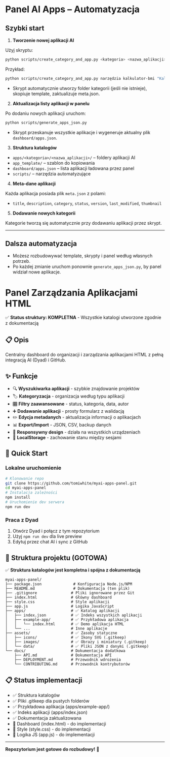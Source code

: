 # Panel AI Apps – Automatyzacja

## Szybki start

1. **Tworzenie nowej aplikacji AI**

  Użyj skryptu:
  ```bash
  python scripts/create_category_and_app.py <kategoria> <nazwa_aplikacji> "Tytuł aplikacji" "Opis aplikacji"
  ```
  Przykład:
  ```bash
  python scripts/create_category_and_app.py narzędzia kalkulator-bmi "Kalkulator BMI" "Prosty kalkulator wskaźnika masy ciała."
  ```
  - Skrypt automatycznie utworzy folder kategorii (jeśli nie istnieje), skopiuje template, zaktualizuje meta.json.

2. **Aktualizacja listy aplikacji w panelu**

  Po dodaniu nowych aplikacji uruchom:
  ```bash
  python scripts/generate_apps_json.py
  ```
  - Skrypt przeskanuje wszystkie aplikacje i wygeneruje aktualny plik `dashboard/apps.json`.

3. **Struktura katalogów**

  - `apps/<kategoria>/<nazwa_aplikacji>/` – foldery aplikacji AI
  - `app_template/` – szablon do kopiowania
  - `dashboard/apps.json` – lista aplikacji ładowana przez panel
  - `scripts/` – narzędzia automatyzujące

4. **Meta-dane aplikacji**

  Każda aplikacja posiada plik `meta.json` z polami:
  - `title`, `description`, `category`, `status`, `version`, `last_modified`, `thumbnail`

5. **Dodawanie nowych kategorii**

  Kategorie tworzą się automatycznie przy dodawaniu aplikacji przez skrypt.

---

## Dalsza automatyzacja
- Możesz rozbudowywać template, skrypty i panel według własnych potrzeb.
- Po każdej zmianie uruchom ponownie `generate_apps_json.py`, by panel widział nowe aplikacje.
# Panel Zarządzania Aplikacjami HTML

✅ **Status struktury: KOMPLETNA** - Wszystkie katalogi utworzone zgodnie z dokumentacją

## 📋 Opis
Centralny dashboard do organizacji i zarządzania aplikacjami HTML z pełną integracją AI (Dyad) i GitHub.

## ✨ Funkcje
- 🔍 **Wyszukiwarka aplikacji** - szybkie znajdowanie projektów
- 🏷️ **Kategoryzacja** - organizacja według typu aplikacji
- 🎛️ **Filtry zaawansowane** - status, kategoria, data, autor
- ➕ **Dodawanie aplikacji** - prosty formularz z walidacją
- ✏️ **Edycja metadanych** - aktualizacja informacji o aplikacjach
- 📊 **Export/Import** - JSON, CSV, backup danych
- 📱 **Responsywny design** - działa na wszystkich urządzeniach
- 💾 **LocalStorage** - zachowanie stanu między sesjami

## 🚀 Quick Start
### Lokalne uruchomienie
```bash
# Klonowanie repo
git clone https://github.com/tomiwhite/myai-apps-panel.git
cd myai-apps-panel
# Instalacja zależności
npm install
# Uruchomienie dev serwera
npm run dev
```

### Praca z Dyad
1. Otwórz Dyad i połącz z tym repozytorium
2. Użyj `npm run dev` dla live preview
3. Edytuj przez chat AI i sync z GitHub

## 📁 Struktura projektu (GOTOWA)
✅ **Struktura katalogów jest kompletna i spójna z dokumentacją**

```
myai-apps-panel/
├── package.json              # Konfiguracja Node.js/NPM
├── README.md                 # Dokumentacja (ten plik)
├── .gitignore               # Pliki ignorowane przez Git
├── index.html               # Główny dashboard
├── style.css                # Style aplikacji
├── app.js                   # Logika JavaScript
├── apps/                    # ✅ Katalog aplikacji
│   ├── index.json           # ✅ Indeks wszystkich aplikacji
│   ├── example-app/         # ✅ Przykładowa aplikacja
│   │   └── index.html       # ✅ Demo aplikacja HTML
│   └── ...                  # Inne aplikacje
├── assets/                  # ✅ Zasoby statyczne
│   ├── icons/               # ✅ Ikony SVG (.gitkeep)
│   ├── images/              # ✅ Obrazy i miniatury (.gitkeep)
│   └── data/                # ✅ Pliki JSON z danymi (.gitkeep)
└── docs/                    # Dokumentacja dodatkowa
    ├── API.md               # Dokumentacja API
    ├── DEPLOYMENT.md        # Przewodnik wdrożenia
    └── CONTRIBUTING.md      # Przewodnik kontrybutorów
```

## 📋 Status implementacji
- ✅ Struktura katalogów
- ✅ Pliki .gitkeep dla pustych folderów
- ✅ Przykładowa aplikacja (apps/example-app/)
- ✅ Indeks aplikacji (apps/index.json)
- ✅ Dokumentacja zaktualizowana
- 🔄 Dashboard (index.html) - do implementacji
- 🔄 Style (style.css) - do implementacji
- 🔄 Logika JS (app.js) - do implementacji

---
**Repozytorium jest gotowe do rozbudowy!** 🚀

